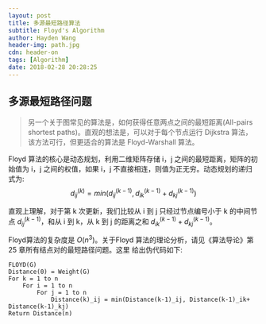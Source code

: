 ```yaml
---
layout: post
title: 多源最短路径算法
subtitle: Floyd's Algorithm
author: Hayden Wang
header-img: path.jpg
cdn: header-on
tags: [Algorithm]
date: 2018-02-28 20:28:25
---
```


## 多源最短路径问题

> 另一个关于图常见的算法是，如何获得任意两点之间的最短距离(All-pairs shortest paths)。直观的想法是，可以对于每个节点运行 Dijkstra 算法，该方法可行，但更适合的算法是 Floyd-Warshall 算法。

Floyd 算法的核心是动态规划，利用二维矩阵存储 i，j 之间的最短距离，矩阵的初始值为 i，j 之间的权值，如果 i，j 不直接相连，则值为正无穷。动态规划的递归式为:
$$ d_{ij}^{(k)}=min(d_{ij}^{(k-1)},d_{ik}^{(k-1)}+d_{kj}^{(k-1)}) $$

直观上理解，对于第 k 次更新，我们比较从 i 到 j 只经过节点编号小于 k 的中间节点 $d_{ij}^{(k-1)}$，和从 i 到 k，从 k 到 j 的距离之和 $d_{ik}^{(k-1)}+d_{kj}^{(k-1)}$。

Floyd算法的复杂度是 $O(n^3)$。关于Floyd 算法的理论分析，请见《算法导论》第 25 章所有结点对的最短路径问题。这里 给出伪代码如下:

```
FLOYD(G)
Distance(0) = Weight(G) 
For k = 1 to n
    For i = 1 to n 
        For j = 1 to n
            Distance(k)_ij = min(Distance(k-1)_ij, Distance(k-1)_ik+ Distance(k-1)_kj) 
Return Distance(n)
```